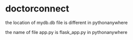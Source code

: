 # doctorconnect

the location of mydb.db file is different in pythonanywhere

the name of file app.py is flask_app.py in pythonanywhere
